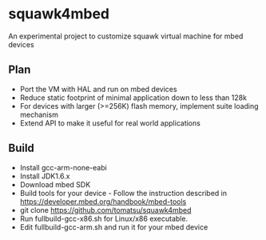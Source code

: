 squawk4mbed
==========
An experimental project to customize squawk virtual machine for mbed devices

Plan
----
* Port the VM with HAL and run on mbed devices
* Reduce static footprint of minimal application down to less than 128k
* For devices with larger (>=256K) flash memory, implement suite loading mechanism
* Extend API to make it useful for real world applications

Build
-----
* Install gcc-arm-none-eabi
* Install JDK1.6.x
* Download mbed SDK
* Build tools for your device - Follow the instruction described in https://developer.mbed.org/handbook/mbed-tools
* git clone https://github.com/tomatsu/squawk4mbed
* Run fullbuild-gcc-x86.sh for Linux/x86 executable.
* Edit fullbuild-gcc-arm.sh and run it for your mbed device
